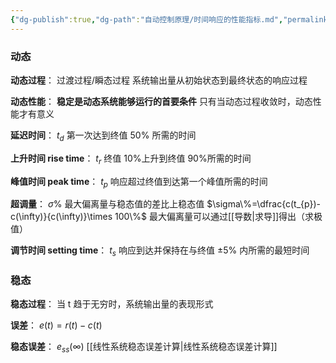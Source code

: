 ```yaml
---
{"dg-publish":true,"dg-path":"自动控制原理/时间响应的性能指标.md","permalink":"/自动控制原理/时间响应的性能指标/","dgPassFrontmatter":true,"noteIcon":"","created":"2024-04-16T13:01:27.406+08:00","updated":"2024-11-11T15:11:40.330+08:00"}
---
```



### 动态
**动态过程**：
过渡过程/瞬态过程
系统输出量从初始状态到最终状态的响应过程

**动态性能**：
**稳定是动态系统能够运行的首要条件**
只有当动态过程收敛时，动态性能才有意义

**延迟时间**：      $t_{d}$
第一次达到终值 $50\%$ 所需的时间

**上升时间 rise time**： $t_{r}$
终值 10%上升到终值 90%所需的时间

**峰值时间 peak time**：   $t_{p}$
响应超过终值到达第一个峰值所需的时间

**超调量**：   $\sigma\%$
最大偏离量与稳态值的差比上稳态值
$\sigma\%=\dfrac{c(t_{p})-c(\infty)}{c(\infty)}\times 100\%$
最大偏离量可以通过[[导数\|求导]]得出（求极值）

**调节时间 setting time**： $t_{s}$
响应到达并保持在与终值 $\pm5\%$ 内所需的最短时间

### 稳态
**稳态过程**：
当 t 趋于无穷时，系统输出量的表现形式

**误差**：
$e(t)=r(t)-c(t)$

**稳态误差**：   $e_{ss}(\infty)$
[[线性系统稳态误差计算\|线性系统稳态误差计算]]

